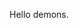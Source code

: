 Hello demons.

<!---
MadsPo/MadsPo is a ✨ special ✨ repository because its `README.md` (this file) appears on your GitHub profile.
You can click the Preview link to take a look at your changes.
--->
